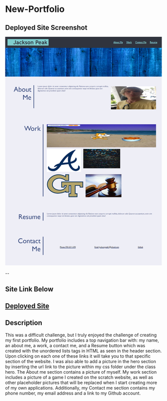 # New-Portfolio
## Deployed Site Screenshot

![Portfolio Site](https://github.com/jacksonpeak1/New-Portfolio/blob/main/screencapture-jacksonpeak1-github-io-New-Portfolio-2021-03-17-20_40_35.png)

--
## Site Link Below
[Deployed Site](https://jacksonpeak1.github.io/New-Portfolio/)
--
## Description
This was a difficult challenge, but I truly enjoyed the challenge of creating my first portfolio. My portfolio includes a top navigation bar with: my name, an about me, a work, a contact me, and a Resume button which was created with the unordered lists tags in HTML as seen in the header section. Upon clicking on each one of these links it will take you to that specific section of the website. I was also able to add a picture in the hero section by inserting the url link to  the picture within my css folder under the class hero. The About me section contains a picture of myself. My work section includes a picture of a game I created on the scratch website, as well as other placeholder pictures that will be replaced when I start creating more of my own applications. Additionally, my Contact me section contains my phone number, my email address and a link to my Github account. 